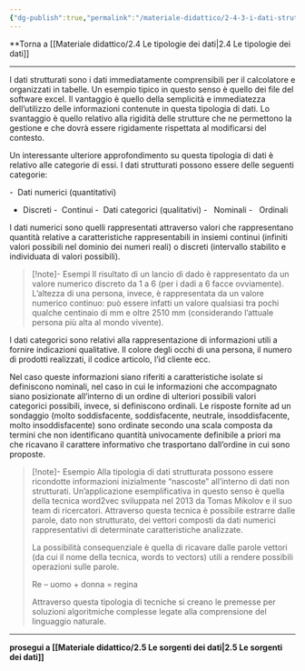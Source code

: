 ```yaml
---
{"dg-publish":true,"permalink":"/materiale-didattico/2-4-3-i-dati-strutturati/"}
---
```


**Torna a [[Materiale didattico/2.4 Le tipologie dei dati\|2.4 Le tipologie dei dati]]

---

I dati strutturati sono i dati immediatamente comprensibili per il calcolatore e organizzati in tabelle. Un esempio tipico in questo senso è quello dei file del software excel. Il vantaggio è quello della semplicità e immediatezza dell’utilizzo delle informazioni contenute in questa tipologia di dati. Lo svantaggio è quello relativo alla rigidità delle strutture che ne permettono la gestione e che dovrà essere rigidamente rispettata al modificarsi del contesto.

Un interessante ulteriore approfondimento su questa tipologia di dati è relativo alle categorie di essi. I dati strutturati possono essere delle seguenti categorie:

-  Dati numerici (quantitativi)
-  Discreti
-  Continui
-  Dati categorici (qualitativi)
-   Nominali
-   Ordinali

I dati numerici sono quelli rappresentati attraverso valori che rappresentano quantità relative a caratteristiche rappresentabili in insiemi continui (infiniti valori possibili nel dominio dei numeri reali) o discreti (intervallo stabilito e individuata di valori possibili).

>[!note]- Esempi
>Il risultato di un lancio di dado è rappresentato da un valore numerico discreto da 1 a 6 (per i dadi a 6 facce ovviamente). L’altezza di una persona, invece, è rappresentata da un valore numerico continuo: può essere infatti un valore qualsiasi tra pochi qualche centinaio di mm e oltre 2510 mm (considerando l’attuale persona più alta al mondo vivente).

I dati categorici sono relativi alla rappresentazione di informazioni utili a fornire indicazioni qualitative. Il colore degli occhi di una persona, il numero di prodotti realizzati, il codice articolo, l’id cliente ecc.

Nel caso queste informazioni siano riferiti a caratteristiche isolate si definiscono nominali, nel caso in cui le informazioni che accompagnato siano posizionate all’interno di un ordine di ulteriori possibili valori categorici possibili, invece, si definiscono ordinali. Le risposte fornite ad un sondaggio (molto soddisfacente, soddisfacente, neutrale, insoddisfacente, molto insoddisfacente) sono ordinate secondo una scala composta da termini che non identificano quantità univocamente definibile a priori ma che ricavano il carattere informativo che trasportano dall’ordine in cui sono proposte.

>[!note]- Esempio 
>Alla tipologia di dati strutturata possono essere ricondotte informazioni inizialmente “nascoste” all’interno di dati non strutturati. Un’applicazione esemplificativa in questo senso è quella della tecnica word2vec sviluppata nel 2013 da Tomas Mikolov e il suo team di ricercatori. Attraverso questa tecnica è possibile estrarre dalle parole, dato non strutturato, dei vettori composti da dati numerici rappresentativi di determinate caratteristiche analizzate.
>
>La possibilità consequenziale è quella di ricavare dalle parole vettori (da cui il nome della tecnica, words to vectors) utili a rendere possibili operazioni sulle parole.
>
>Re – uomo + donna = regina
>
>Attraverso questa tipologia di tecniche si creano le premesse per soluzioni algoritmiche complesse legate alla comprensione del linguaggio naturale.

---

**prosegui a [[Materiale didattico/2.5 Le sorgenti dei dati\|2.5 Le sorgenti dei dati]]**